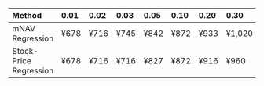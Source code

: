 | Method                 | 0.01   | 0.02   | 0.03   | 0.05   | 0.10   | 0.20   | 0.30   | 0.40   | 0.50   | 0.60   | 0.70   | 0.80   | 0.90   | 0.95   | 0.97   | 0.98   | 0.99   |
|:-----------------------|:-------|:-------|:-------|:-------|:-------|:-------|:-------|:-------|:-------|:-------|:-------|:-------|:-------|:-------|:-------|:-------|:-------|
| mNAV Regression        | ¥678   | ¥716   | ¥745   | ¥842   | ¥872   | ¥933   | ¥1,020 | ¥1,209 | ¥1,347 | ¥1,467 | ¥1,712 | ¥2,097 | ¥2,642 | ¥2,820 | ¥2,999 | ¥3,078 | ¥3,050 |
| Stock-Price Regression | ¥678   | ¥716   | ¥716   | ¥827   | ¥872   | ¥916   | ¥960   | ¥1,095 | ¥1,212 | ¥1,283 | ¥1,521 | ¥2,006 | ¥2,347 | ¥2,651 | ¥2,742 | ¥2,782 | ¥2,852 |